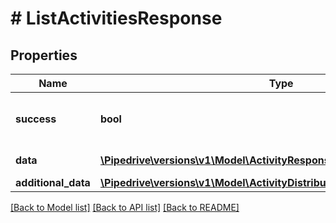 # # ListActivitiesResponse

## Properties

Name | Type | Description | Notes
------------ | ------------- | ------------- | -------------
**success** | **bool** | If the response is successful or not | [optional]
**data** | [**\Pipedrive\versions\v1\Model\ActivityResponseObject[]**](ActivityResponseObject.md) | The array of activities |
**additional_data** | [**\Pipedrive\versions\v1\Model\ActivityDistributionDataWithAdditionalData**](ActivityDistributionDataWithAdditionalData.md) |  |

[[Back to Model list]](../../README.md#models) [[Back to API list]](../../README.md#endpoints) [[Back to README]](../../README.md)

